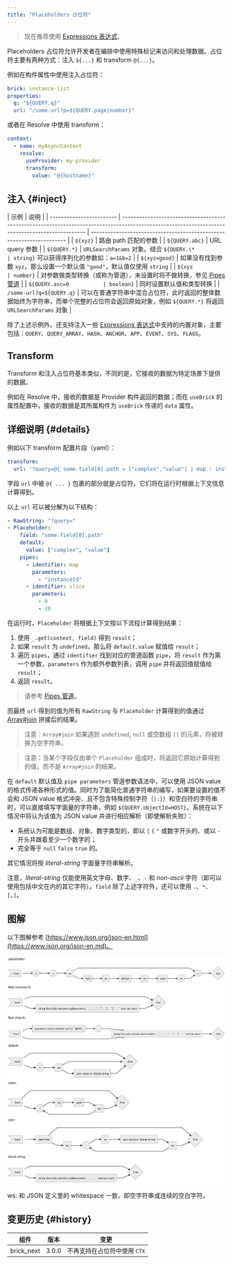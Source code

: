 ```yaml
---
title: "Placeholders 占位符"
---
```


> 现在推荐使用 [Expressions 表达式]。

Placeholders 占位符允许开发者在编排中使用特殊标记来访问和处理数据。占位符主要有两种方式：注入 `${...}` 和 transform `@{...}`。

例如在构件属性中使用注入占位符：

```yaml
brick: instance-list
properties:
  q: "${QUERY.q}"
  url: "/some-url?p=${QUERY.page|number}"
```

或者在 Resolve 中使用 transform：

```yaml
context:
  - name: myAsyncContext
    resolve:
      useProvider: my-provider
      transform:
        value: "@{hostname}"
```

## 注入 {#inject}

| 示例                     | 说明                                                                                                                                            |
| ------------------------ | ----------------------------------------------------------------------------------------------------------------------------------------------- | --------------------------------------------------------------------- |
| `${xyz}`                 | 路由 path 匹配的参数                                                                                                                            |
| `${QUERY.abc}`           | URL query 参数                                                                                                                                  |
| `${QUERY.*}`             | `URLSearchParams` 对象。结合 `${QUERY.\*                                                                                                        | string}` 可以获得序列化的参数如：`a=1&b=2`                            |
| `${xyz=good}`            | 如果没有找到参数 `xyz`，那么设置一个默认值 `"good"`，默认值仅使用 `string`                                                                      |
| `${xyz                   | number}`                                                                                                                                        | 对参数做类型转换（或称为管道），未设置时将不做转换，参见 [Pipes 管道] |
| `${QUERY.asc=0           | boolean}`                                                                                                                                       | 同时设置默认值和类型转换                                              |
| `/some-url?q=${QUERY.q}` | 可以在普通字符串中混合占位符，此时返回的整体数据始终为字符串，而单个完整的占位符会返回原始对象，例如 `${QUERY.*}` 将返回 `URLSearchParams` 对象 |

除了上述示例外，还支持注入一些 [Expressions 表达式]中支持的内置对象，主要包括：`QUERY`、`QUERY_ARRAY`、`HASH`、`ANCHOR`、`APP`、`EVENT`、`SYS`、`FLAGS`。

## Transform

Transform 和注入占位符基本类似，不同的是，它接收的数据为特定场景下提供的数据。

例如在 Resolve 中，接收的数据是 Provider 构件返回的数据；而在 `useBrick` 的属性配置中，接收的数据是其所属构件为 `useBrick` 传递的 `data` 属性。

## 详细说明 {#details}

例如以下 transform 配置片段（yaml）：

```yaml
transform:
  url: '?query=@{ some.field[0].path = ["complex","value"] | map : instanceId | slice : 0 : 10 }'
```

字段 `url` 中被 `@{ ... }` 包裹的部分就是占位符，它们将在运行时根据上下文信息计算得到。

以上 `url` 可以被分解为以下结构：

```yaml
- RawString: "?query="
- Placeholder:
    field: "some.field[0].path"
    default:
      value: ["complex", "value"]
    pipes:
      - identifier: map
        parameters:
          - "instanceId"
      - identifier: slice
        parameters:
          - 0
          - 10
```

在运行时，`Placeholder` 将根据上下文按以下流程计算得到结果：

1. 使用 `_.get(context, field)` 得到 `result`；
2. 如果 `result` 为 `undefined`，那么将 `default.value` 赋值给 `result`；
3. 遍历 `pipes`，通过 `identifier` 找到对应的管道函数 `pipe`，将 `result` 作为第一个参数，`parameters` 作为额外参数列表，调用 `pipe` 并将返回值赋值给 `result`；
4. 返回 `result`。

> 请参考 [Pipes 管道]。

而最终 `url` 得到的值为所有 `RawString` 与 `Placeholder` 计算得到的值通过 [Array#join] 拼接后的结果。

> 注意：`Array#join` 如果遇到 `undefined`, `null` 或空数组 `[]` 的元素，将被转换为空字符串。

> 注意：当某个字段仅由单个 `Placeholder` 组成时，将返回它原始计算得到的值，而不是 `Array#join` 的结果。

在 `default` 默认值及 `pipe parameters` 管道参数语法中，可以使用 JSON value 的格式传递各种形式的值。同时为了能简化普通字符串的编写，如果要设置的值不会和 JSON value 格式冲突、且不包含特殊控制字符（`|:}`）和空白符的字符串时，可以直接填写字面量的字符串，例如 `${QUERY.objectId=HOST}`。系统在以下情况中将认为该值为 JSON value 并进行相应解析（即使解析失败）：

- 系统认为可能是数组、对象、数字类型的，即以 `[` `{` `"` 或数字开头的、或以 `-` 开头并跟着至少一个数字的；
- 完全等于 `null` `false` `true` 的。

其它情况将按 _literal-string_ 字面量字符串解析。

注意，_literal-string_ 仅能使用英文字母、数字、`_`、`-` 和 _non-ascii_ 字符（即可以使用包括中文在内的其它字符）。`field` 除了上述字符外，还可以使用 `.`、`*`、`[`、`]`。

## 图解

以下图解参考 [https://www.json.org/json-en.html](https://www.json.org/json-en.md)。

![图解 placeholders](/img/docs/placeholders.png)

ws: 和 JSON 定义里的 whitespace 一致，即空字符串或连续的空白字符。

## 变更历史 {#history}

| 组件       | 版本  | 变更                         |
| ---------- | ----- | ---------------------------- |
| brick_next | 3.0.0 | 不再支持在占位符中使用 `CTX` |

[pipes 管道]: pipes.md
[array#join]: https://developer.mozilla.org/en-US/docs/Web/JavaScript/Reference/Global_Objects/Array/join
[expressions 表达式]: expressions.md

